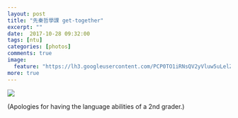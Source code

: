 ```yaml
---
layout: post
title: "先秦哲學課 get-together"
excerpt: ""
date:  2017-10-28 09:32:00
tags: [ntu]
categories: [photos]
comments: true
image:
  feature: "https://lh3.googleusercontent.com/PCP0TO1iRNsQV2yVluw5uLelZRpOptXUwFPx2gxnuGvoAQQQRgwT1Re47EitnKQI77Xfl3ts855mp4T8AGB7WocKWDBNNIEj37niyjMYj6Ix1-kp2lCNhduNd08iq7gLK4vpVuOmaL6qLdo4P4oXK6pUD_ejP5PDxsEH6ZjDRcYWytoXDCZ9Cx2ixPUd4aIWEmLqlmbE_8OWb9YB2p4vUPWLk3u6xfX4V_6L7n-gtynxOSiwuIGqDQ80vaKsbGTBsMREjTjFoA3czn7IYGxw3B_nF9bdyqe9wAUfHuj4v2M94025AxYyN1Ax2HThRz-LAuMc7_bVRtNUkvfh4_WqkHxE8Avf5hqUHTqGykRAHtjpeO7yIYltnFdzBYgG-EKj2TLc8nScyLDBbM26S-_J-Ov14bOSombpxx71q-ydMtTg3es2m4CAhk7L3YJFiDs_pmF-MAGHoizTgF8s4upJbo2_L4NhjtmOlTnDTEv-kSy0PEDlxbt4KYEiMrXui3bKQbOOkYrBgFVv1DtRrk0sEFr9HjDhPUwwfyK-kTVuw5eE_v4DOeBUIEPF0RfI-woxiCvtbTfx8BVY6sXECZnQ0NsCkConKTqGVBCU_481W3mvLQrBi3oOAu6weLY6WnN9y4G84wDieME2bpHbUU8VbL0phaBV5bXu3KkR=w854-h642-no"
more: true
---
```


<img src="https://lh3.googleusercontent.com/zlsYlNEZdSBf8GIDTHJJcOS7vVQ45WhbBOTk_PS34DLzXQC8207VxQ0YAD30GXoeSkWgTEGvfNRDwN2dUf7YeIRxmdZ4N9nK2T1NA60sNNKesVZpCuFAGs_j4Xd2ePq_s8MBOxnmdQpGWsuurIQpDFCKbLlcSWt8JcwqhwJxDHSEqhLVOnOpKI83hn0oaAlyNqPckEGGNa29QzpJi84nF3QSyM3wjdOodkg-jHa62tWFM0s_V8uYnBtvHWHutzic2mPpE9W5d7RXx4cpRrmjCqCxuCKlaQcV9_jBiyvvYD6OK4aSKjQwJRDz0IBpB0eWh784STtvowaQ7H5HouDEp9d3dMnDH0iteu5142sEdaIaqqE1JTXYoVFHUQHZnypl05gMWDvkeGBKFdDK6kDdS5YyYtOlP8JtIAA6gyYpxSP_LXWJb4LWtRTwoNs3lo4eVw4AV1uywxRocTWxvokp2j1VbG-Da6dIcZ5pQhSTm3b128ABVvO19s8RLayVSoR-hu31250GFrAv1Do8Ju0iQKGYDgofdtI5UTrMBcnO0Q2w2-KXns1s3IBIOJOKIS68iYNWc26IGJl33UQgRqBx_45-db3EDWKsIFlStgXVP_Z9E4_NyWKTBBsVjG9o7sZE-j8zsJWkV10FDc7rp-8Bit-HPcG9_4eGJmyg=w684-h1028-no">

(Apologies for having the language abilities of a 2nd grader.)
